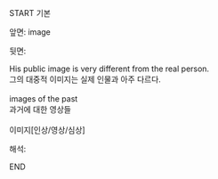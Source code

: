 START
기본

앞면:
image


뒷면:
<div>His public image is very different from the real person. </div><div>그의 대중적 이미지는 실제 인물과 아주 다르다.</div><div><br></div><div><div>images of the past </div><div>과거에 대한 영상들</div></div><div><br></div><div>이미지[인상/영상/심상]<br></div>


해석:
<!--ID: 1746614454097-->
END